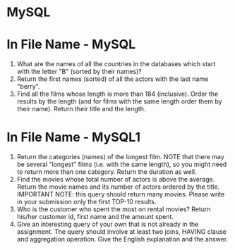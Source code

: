 # MySQL

# In File Name - MySQL

1. What are the names of all the countries in the databases which start with the
letter "B"
(sorted by their names)?
2. Return the first names (sorted) of all the actors with the last name "berry".
3. Find all the films whose length is more than 184 (inclusive). Order the results
by the length
(and for films with the same length order them by their name). Return their title
and the length.

# In File Name - MySQL1
1. Return the categories (names) of the longest film. NOTE that there may be several "longest"
films (i.e. with the same length), so you might need to return more than one category. Return
the duration as well.
2. Find the movies whose total number of actors is above the average. Return the movie names
and its number of actors ordered by the title. IMPORTANT NOTE: this query should return many
movies. Please write in your submission only the first TOP-10 results.
3. Who is the customer who spent the most on rental movies? Return his/her customer id, first
name and the amount spent.
4. Give an interesting query of your own that is not already in the assignment. The query should
involve at least two joins, HAVING clause and aggregation operation. Give the English
explanation and the answer.
